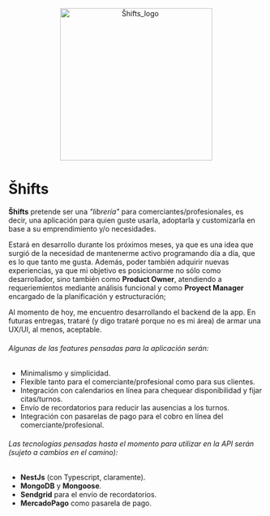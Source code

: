 <p align="center">
  <img src="https://res.cloudinary.com/dahibbuti/image/upload/v1675807614/images/logo_rooster_fbelj2.png" width="300" alt="Šhifts_logo" />
</p>

# Šhifts

**Šhifts** pretende ser una _"librería"_ para comerciantes/profesionales, es decir, una aplicación para quien guste usarla, adoptarla y customizarla en base a su emprendimiento y/o necesidades.

Estará en desarrollo durante los próximos meses, ya que es una idea que surgió de la necesidad de mantenerme activo programando día a día, que es lo que tanto me gusta. Además, poder también adquirir nuevas experiencias, ya que mi objetivo es posicionarme no sólo como desarrollador, sino también como **Product Owner**, atendiendo a requeriemientos mediante análisis funcional y como **Proyect Manager** encargado de la planificación y estructuración;

Al momento de hoy, me encuentro desarrollando el backend de la app. En futuras entregas, trataré (y digo trataré porque no es mi área) de armar una UX/UI, al menos, aceptable.

###### Algunas de las features pensadas para la aplicación serán:
- Minimalismo y simplicidad.
- Flexible tanto para el comerciante/profesional como para sus clientes.
- Integración con calendarios en línea para chequear disponibilidad y fijar citas/turnos.
- Envío de recordatorios para reducir las ausencias a los turnos.
- Integración con pasarelas de pago para el cobro en línea del comerciante/profesional.

###### Las tecnologías pensadas hasta el momento para utilizar en la API serán (sujeto a cambios en el camino):
- **NestJs** (con Typescript, claramente).
- **MongoDB** y **Mongoose**.
- **Sendgrid** para el envío de recordatorios.
- **MercadoPago** como pasarela de pago.
